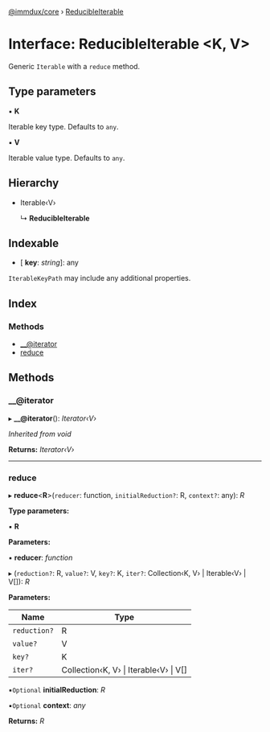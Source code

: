 [@immdux/core](../README.md) › [ReducibleIterable](reducibleiterable.md)

# Interface: ReducibleIterable <**K, V**>

Generic `Iterable` with a `reduce` method.

## Type parameters

▪ **K**

Iterable key type. Defaults to `any`.

▪ **V**

Iterable value type. Defaults to `any`.

## Hierarchy

* Iterable‹V›

  ↳ **ReducibleIterable**

## Indexable

* \[ **key**: *string*\]: any

`IterableKeyPath` may include any additional properties.

## Index

### Methods

* [__@iterator](reducibleiterable.md#__@iterator)
* [reduce](reducibleiterable.md#reduce)

## Methods

### <a id="__@iterator" name="__@iterator"></a>  __@iterator

▸ **__@iterator**(): *Iterator‹V›*

*Inherited from void*

**Returns:** *Iterator‹V›*

___

### <a id="reduce" name="reduce"></a>  reduce

▸ **reduce**<**R**>(`reducer`: function, `initialReduction?`: R, `context?`: any): *R*

**Type parameters:**

▪ **R**

**Parameters:**

▪ **reducer**: *function*

▸ (`reduction?`: R, `value?`: V, `key?`: K, `iter?`: Collection‹K, V› | Iterable‹V› | V[]): *R*

**Parameters:**

Name | Type |
------ | ------ |
`reduction?` | R |
`value?` | V |
`key?` | K |
`iter?` | Collection‹K, V› &#124; Iterable‹V› &#124; V[] |

▪`Optional`  **initialReduction**: *R*

▪`Optional`  **context**: *any*

**Returns:** *R*
